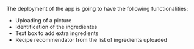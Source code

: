 The deployment of the app is going to have the following functionalities:

- Uploading of a picture
- Identification of the ingredientes
- Text box to add extra ingredients
- Recipe recommendator from the list of ingredients uploaded
